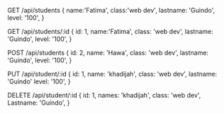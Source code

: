 GET /api/students
        {
          name:'Fatima',
          class:'web dev',
          lastname: 'Guindo',
          level: '100',
        }

GET /api/students/:id
        {
          id: 1, 
          name:'Fatima',
          class: 'web dev',
          lastname: 'Guindo',
          level: '100',
        }

POST /api/students
        {
            id: 2, 
            name: 'Hawa',
            class: 'web dev',
            lastname: 'Guindo',
            level: '100',
         }

PUT /api/student/:id
       { 
              id: 1, 
              name: 'khadijah', 
              class: 'web dev', 
              lastname: 'Guindo'
              level: '100',
          }

DELETE /api/student/:id
       {
               id: 1, 
               names: 'khadijah', 
               class: 'web dev', 
               Lastname: 'Guindo',
          }